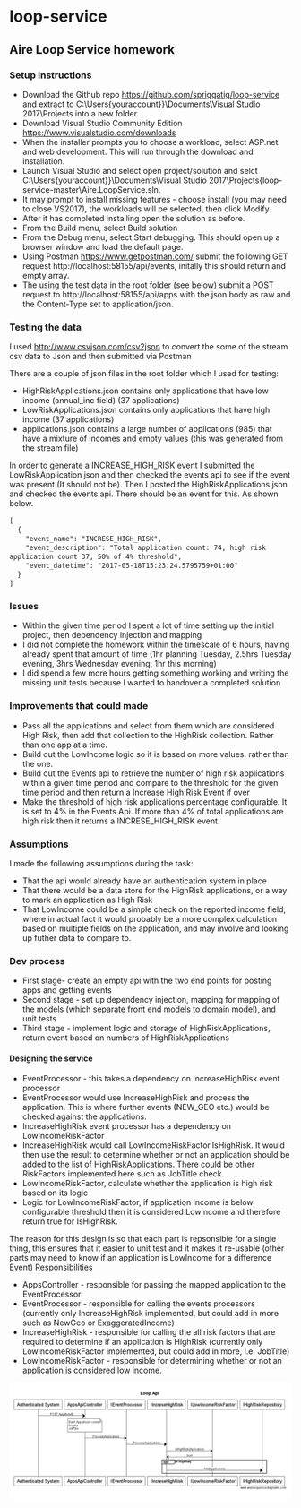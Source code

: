 # loop-service
## Aire Loop Service homework

### Setup instructions

- Download the Github repo <https://github.com/spriggatig/loop-service> and extract to C:\Users\{youraccount}}\Documents\Visual Studio 2017\Projects into a new folder.
- Download Visual Studio Community Edition <https://www.visualstudio.com/downloads>
- When the installer prompts you to choose a workload, select ASP.net and web development. This will run through the download and installation.
- Launch Visual Studio and select open project/solution and selct C:\Users\{youraccount}}\Documents\Visual Studio 2017\Projects\{loop-service-master\Aire.LoopService.sln.
- It may prompt to install missing features - choose install (you may need to close VS2017), the workloads will be selected, then click Modify.
- After it has completed installing open the solution as before.
- From the Build menu, select Build solution
- From the Debug menu, select Start debugging. This should open up a browser window and load the default page.
- Using Postman <https://www.getpostman.com/> submit the following GET request http://localhost:58155/api/events, initally this should return and empty array.
- The using the test data in the root folder (see below) submit a POST request to http://localhost:58155/api/apps with the json body as raw and the Content-Type set to application/json.

### Testing the data

I used <http://www.csvjson.com/csv2json> to convert the some of the stream csv data to Json and then submitted via Postman

There are a couple of json files in the root folder which I used for testing:
 - HighRiskApplications.json contains only applications that have low income (annual_inc field) (37 applications)
 - LowRiskApplications.json contains only applications that have high income (37 applications)
 - applications.json contains a large number of applications (985) that have a mixture of incomes and empty values (this was generated from the stream file)

In order to generate a INCREASE_HIGH_RISK event I submitted the LowRiskApplication json and then checked the events api to see if the event was present (It should not be). 
Then I posted the HighRiskApplications json and checked the events api. There should be an event for this. As shown below.
```
[
  {
    "event_name": "INCRESE_HIGH_RISK",
    "event_description": "Total application count: 74, high risk application count 37, 50% of 4% threshold",
    "event_datetime": "2017-05-18T15:23:24.5795759+01:00"
  }
]
```

### Issues
- Within the given time period I spent a lot of time setting up the initial project, then dependency injection and mapping
- I did not complete the homework within the timescale of 6 hours, having already spent that amount of time (1hr planning Tuesday, 2.5hrs Tuesday evening, 3hrs Wednesday evening, 1hr this morning)
- I did spend a few more hours getting something working and writing the missing unit tests because I wanted to handover a completed solution

### Improvements that could made

- Pass all the applications and select from them which are considered High Risk, then add that collection to the HighRisk collection. Rather than one app at a time.
- Build out the LowIncome logic so it is based on more values, rather than the one.
- Build out the Events api to retrieve the number of high risk applications within a given time period and compare to the threshold for the given time period and then return a Increase High Risk Event if over
- Make the threshold of high risk applications percentage configurable. It is set to 4% in the Events Api. If more than 4% of total applications are high risk then it returns a INCRESE_HIGH_RISK event. 

### Assumptions

I made the following assumptions during the task:

- That the api would already have an authentication system in place
- That there would be a data store for the HighRisk applications, or a way to mark an application as High Risk 
- That LowIncome could be a simple check on the reported income field, where in actual fact it would probably be a more complex calculation based on multiple fields on the application, and may involve and looking up futher data to compare to.

### Dev process

- First stage- create an empty api with the two end points for posting apps and getting events
- Second stage - set up dependency injection, mapping for mapping of the models (which separate front end models to domain model), and unit tests
- Third stage - implement logic and storage of HighRiskApplications, return event based on numbers of HighRiskApplications
 
#### Designing the service

  - EventProcessor - this takes a dependency on IncreaseHighRisk event processor 
  - EventProcessor would use IncreaseHighRisk and process the application. This is where further events (NEW_GEO etc.) would be checked against the applications.
  - IncreaseHighRisk event processor has a dependency on LowIncomeRiskFactor
  - IncreaseHighRisk would call LowIncomeRiskFactor.IsHighRisk. It would then use the result to determine whether or not an application should be added to the list of HighRiskApplications. There could be other RiskFactors implemented here such as JobTitle check.
  - LowIncomeRiskFactor, calculate whether the application is high risk based on its logic
  - Logic for LowIncomeRiskFactor, if application Income is below configurable threshold then it is considered LowIncome and therefore return true for IsHighRisk.

The reason for this design is so that each part is repsonsible for a single thing, this ensures that it easier to unit test and it makes it re-usable (other parts may need to know if an application is LowIncome for a difference Event)
Responsibilities

- AppsController - responsible for passing the mapped application to the EventProcessor
- EventProcessor - responsible for calling the events processors (currently only IncreaseHighRisk implemented, but could add in more such as NewGeo or ExaggeratedIncome)
- IncreaseHighRisk - responsible for calling the all risk factors that are required to determine if an application is HighRisk (currently only LowIncomeRiskFactor implemented, but could add in more, i.e. JobTitle)
- LowIncomeRiskFactor - responsible for determining whether or not an application is considered low income.

![alt text](https://github.com/spriggatig/loop-service/raw/master/sequennceone.PNG "sequence diagram")



